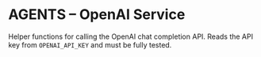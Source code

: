 # AGENTS – OpenAI Service

Helper functions for calling the OpenAI chat completion API. Reads the API key from `OPENAI_API_KEY` and must be fully tested.
